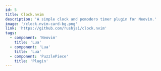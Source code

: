 ```yaml
---
id: 5
title: Clock.nvim 
description: 'A simple clock and pomodoro timer plugin for Neovim.'
image: '/clock.nvim-card-bg.png'
link: 'https://github.com/rushjs1/clock.nvim'
tags: 
  - component: 'Neovim'
    title: 'Lua'
  - component: 'Lua'
    title: 'Lua'
  - component: 'PuzzlePiece'
    title: 'Plugin' 
---
```

